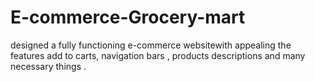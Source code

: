 # E-commerce-Grocery-mart
designed a fully functioning e-commerce websitewith appealing the features add to carts, navigation bars , products descriptions and many necessary things .
